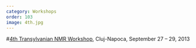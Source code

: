 ```yaml
---
category: Workshops
order: 103
image: 4th.jpg
---
```

#[4th Transylvanian NMR Workshop](http://utclujnmr.weebly.com/uploads/1/2/9/9/12995045/4th_transylvanian_nmr_workshop_program_final.pdf), Cluj-Napoca, September 27 – 29, 2013